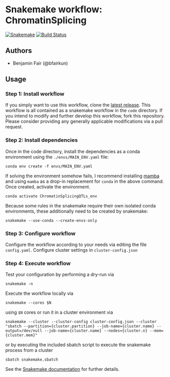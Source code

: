 # Snakemake workflow: ChromatinSplicing

[![Snakemake](https://img.shields.io/badge/snakemake-≥5.3.0-brightgreen.svg)](https://snakemake.bitbucket.io)
[![Build Status](https://travis-ci.org/snakemake-workflows/ChromatinSplicingQTLs.svg?branch=master)](https://travis-ci.org/snakemake-workflows/ChromatinSplicingQTLs)


## Authors

* Benjamin Fair (@bfairkun)

## Usage

### Step 1: Install workflow

If you simply want to use this workflow, clone the [latest release](https://github.com/bfairkun/ChromatinSplicingQTLs). This workflow is all contained as a snakemake workflow in the `code` directory.
If you intend to modify and further develop this workflow, fork this repository. Please consider providing any generally applicable modifications via a pull request.

### Step 2: Install dependencies

Once in the code directory, install the dependencies as a conda environment using the `./envs/MAIN_ENV.yaml` file:

    conda env create -f envs/MAIN_ENV.yaml

If solving the environment somehow fails, I recommend installing [mamba](https://github.com/mamba-org/mamba) and using `mamba` as a drop-in replacement for `conda` in the above command. Once created, activate the environment.

    conda activate ChromatinSplicingQTLs_env

Because some rules in the snakemake require their own isolated conda environments, these additionally need to be created by snakemake:

    snakemake --use-conda --create-envs-only


### Step 3: Configure workflow

Configure the workflow according to your needs via editing the file `config.yaml`. Configure cluster settings in `cluster-config.json`

### Step 4: Execute workflow

Test your configuration by performing a dry-run via

    snakemake -n

Execute the workflow locally via

    snakemake --cores $N

using `$N` cores or run it in a cluster environment via

    snakemake --cluster --cluster-config cluster-config.json --cluster "sbatch --partition={cluster.partition} --job-name={cluster.name} --output=/dev/null --job-name={cluster.name} --nodes={cluster.n} --mem={cluster.mem}"

or by executing the included sbatch script to execute the snakemake process from a cluster

    sbatch snakemake.sbatch

See the [Snakemake documentation](https://snakemake.readthedocs.io) for further details.
